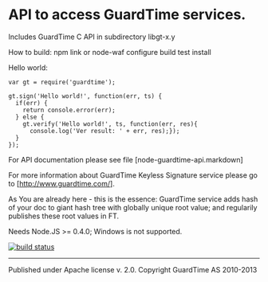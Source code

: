 # API to access GuardTime services.


Includes GuardTime C API in subdirectory libgt-x.y

How to build:
    npm link
or 
    node-waf configure build test install


Hello world:

    var gt = require('guardtime');

    gt.sign('Hello world!', function(err, ts) {
      if(err) {
        return console.error(err);
      } else {
        gt.verify('Hello world!', ts, function(err, res){
          console.log('Ver result: ' + err, res);});
      }
    });

For API documentation please see file [node-guardtime-api.markdown]

For more information about GuardTime Keyless Signature service please go to
[http://www.guardtime.com/].

As You are already here - this is the essence:
GuardTime service adds hash of your doc to giant hash tree with globally unique
root value; and regularily publishes these root values in FT.

Needs Node.JS >= 0.4.0; Windows is not supported.

[![build status](https://secure.travis-ci.org/ristik/node-guardtime.png)](http://travis-ci.org/ristik/node-guardtime)

---
Published under Apache license v. 2.0.
Copyright GuardTime AS 2010-2013
